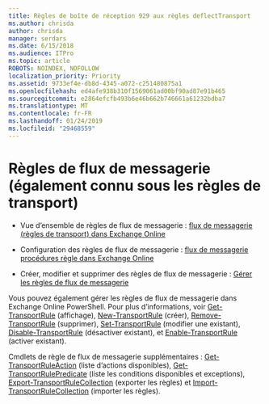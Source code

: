 ```yaml
---
title: Règles de boîte de réception 929 aux règles deflectTransport
ms.author: chrisda
author: chrisda
manager: serdars
ms.date: 6/15/2018
ms.audience: ITPro
ms.topic: article
ROBOTS: NOINDEX, NOFOLLOW
localization_priority: Priority
ms.assetid: 9733ef4e-db8d-4345-a072-c251480875a1
ms.openlocfilehash: ed4afe938b310f1569061ad00bf90ad87e91b465
ms.sourcegitcommit: e2864efcfb493b6e46b662b746661a61232bdba7
ms.translationtype: MT
ms.contentlocale: fr-FR
ms.lasthandoff: 01/24/2019
ms.locfileid: "29468559"
---
```

# <a name="mail-flow-rules-also-known-as-transport-rules"></a>Règles de flux de messagerie (également connu sous les règles de transport)

- Vue d’ensemble de règles de flux de messagerie : [flux de messagerie (règles de transport) dans Exchange Online](https://technet.microsoft.com/library/jj919238.aspx)
    
- Configuration des règles de flux de messagerie : [flux de messagerie procédures règle dans Exchange Online](https://technet.microsoft.com/library/dn600436.aspx)
    
- Créer, modifier et supprimer des règles de flux de messagerie : [Gérer les règles de flux de messagerie](https://technet.microsoft.com/library/jj657505.aspx)
    
Vous pouvez également gérer les règles de flux de messagerie dans Exchange Online PowerShell. Pour plus d’informations, voir [Get-TransportRule](https://docs.microsoft.com/powershell/module/exchange/policy-and-compliance/get-transportrule) (affichage), [New-TransportRule](https://docs.microsoft.com/powershell/module/exchange/policy-and-compliance/new-transportrule) (créer), [Remove-TransportRule](https://docs.microsoft.com/powershell/module/exchange/policy-and-compliance/remove-transportrule) (supprimer), [Set-TransportRule](https://docs.microsoft.com/powershell/module/exchange/policy-and-compliance/set-transportrule) (modifier une existant), [Disable-TransportRule](https://docs.microsoft.com/powershell/module/exchange/policy-and-compliance/disable-transportrule) (désactiver existant), et [Enable-TransportRule](https://docs.microsoft.com/powershell/module/exchange/policy-and-compliance/enable-transportrule) (activer existant). 
  
Cmdlets de règle de flux de messagerie supplémentaires : [Get-TransportRuleAction](https://docs.microsoft.com/powershell/module/exchange/policy-and-compliance/get-transportruleaction) (liste d’actions disponibles), [Get-TransportRulePredicate](https://docs.microsoft.com/powershell/module/exchange/policy-and-compliance/get-transportrulepredicate) (liste les conditions disponibles et exceptions), [Export-TransportRuleCollection](https://docs.microsoft.com/powershell/module/exchange/policy-and-compliance/export-transportrulecollection) (exporter les règles) et [ Import-TransportRuleCollection](https://docs.microsoft.com/powershell/module/exchange/policy-and-compliance/import-transportrulecollection) (importer les règles). 
  

